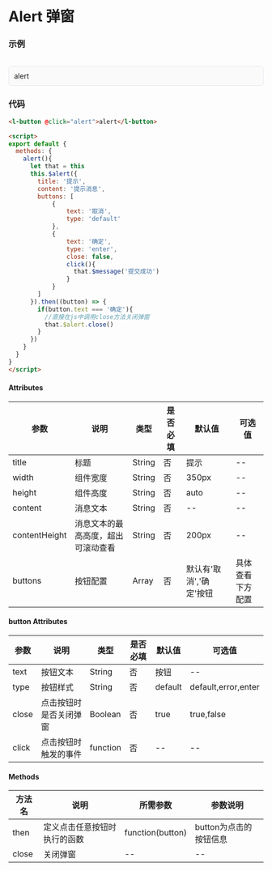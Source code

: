 # Alert 弹窗

### 示例

<br>
<div style="border:1px solid #e4e7ed;border-radius:5px;padding:10px;background-color:#FAFAFA;">
  <l-button @click="alert">alert</l-button>
</div>

<script>
import message from '../.vuepress/components/message/index.js'
import Alert from '../.vuepress/components/alert/index.js'
export default {
  methods: {
    alert(){
      Alert({
        title: '提示',
        content: '提示消息',
        buttons: [
            {
                text: '取消',
                type: 'default'
            },
            {
                text: '确定',
                type: 'enter',
                close: false,
                click(){
                  message('提交成功')
                }
            }
        ]
      }).then((button) => {
        if(button.text === '确定'){
          Alert.close()
        }
      })
    }
  }
}
</script>

### 代码
```html
<l-button @click="alert">alert</l-button>

<script>
export default {
  methods: {
    alert(){
      let that = this
      this.$alert({
        title: '提示',
        content: '提示消息',
        buttons: [
            {
                text: '取消',
                type: 'default'
            },
            {
                text: '确定',
                type: 'enter',
                close: false,
                click(){
                  that.$message('提交成功')
                }
            }
        ]
      }).then((button) => {
        if(button.text === '确定'){
          //直接在js中调用close方法关闭弹窗
          that.$alert.close()
        }
      })
    }
  }
}
</script>
```

#### Attributes
| 参数 | 说明 | 类型 | 是否必填 | 默认值 | 可选值 |
| ---  | --- | ---  | ---      | ---   | ---   |
| title | 标题 | String | 否 | 提示 | -- |
| width | 组件宽度 | String | 否 | 350px | -- |
| height | 组件高度 | String | 否 | auto | -- |
| content | 消息文本 | String | 否 | -- | -- |
| contentHeight | 消息文本的最高高度，超出可滚动查看 | String | 否 | 200px | -- |
| buttons | 按钮配置 | Array | 否 | 默认有'取消','确定'按钮 | 具体查看下方配置 |


#### button Attributes
| 参数 | 说明 | 类型 | 是否必填 | 默认值 | 可选值 |
| ---  | --- | ---  | ---      | ---   | ---   |
| text | 按钮文本 | String | 否 | 按钮 | -- |
| type | 按钮样式 | String | 否 | default | default,error,enter |
| close | 点击按钮时是否关闭弹窗 | Boolean | 否 | true | true,false |
| click | 点击按钮时触发的事件 | function | 否 | -- | -- |



#### Methods
| 方法名 | 说明 | 所需参数 | 参数说明 |
|  ---  | ---  | ---  | --- |
| then | 定义点击任意按钮时执行的函数 | function(button)  | button为点击的按钮信息 |
| close | 关闭弹窗 | --  | -- |